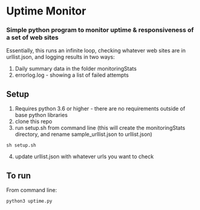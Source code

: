 # Uptime Monitor

### Simple python program to monitor uptime & responsiveness of a set of web sites

Essentially, this runs an infinite loop, checking whatever web sites are in urllist.json, and logging results in two ways:

1. Daily summary data in the folder monitoringStats
2. errorlog.log - showing a list of failed attempts

## Setup

1. Requires python 3.6 or higher - there are no requirements outside of base python libraries
2. clone this repo
3. run setup.sh from command line (this will create the monitoringStats directory, and rename sample_urllist.json to urllist.json)

  `sh setup.sh`
  
4. update urllist.json with whatever urls you want to check


## To run

From command line:

`python3 uptime.py`
